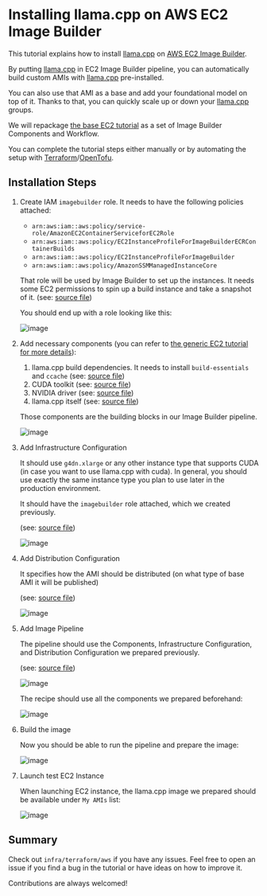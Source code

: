 # Installing llama.cpp on AWS EC2 Image Builder

This tutorial explains how to install [llama.cpp](https://github.com/ggerganov/llama.cpp) on [AWS EC2 Image Builder](https://aws.amazon.com/image-builder/).

By putting [llama.cpp](https://github.com/ggerganov/llama.cpp) in EC2 Image Builder pipeline, you can automatically build custom AMIs with [llama.cpp](https://github.com/ggerganov/llama.cpp) pre-installed.

You can also use that AMI as a base and add your foundational model on top of it. Thanks to that, you can quickly scale up or down your [llama.cpp](https://github.com/ggerganov/llama.cpp) groups.

We will repackage [the base EC2 tutorial](tutorial-installing-llamacpp-aws-cuda.md) as a set of Image Builder Components and Workflow.

You can complete the tutorial steps either manually or by automating the setup with [Terraform](https://www.terraform.io/)/[OpenTofu](https://opentofu.org/).

## Installation Steps

1. Create IAM `imagebuilder` role. It needs to have the following policies attached:
    * `arn:aws:iam::aws:policy/service-role/AmazonEC2ContainerServiceforEC2Role`
    * `arn:aws:iam::aws:policy/EC2InstanceProfileForImageBuilderECRContainerBuilds`
    * `arn:aws:iam::aws:policy/EC2InstanceProfileForImageBuilder`
    * `arn:aws:iam::aws:policy/AmazonSSMManagedInstanceCore`

    That role will be used by Image Builder to set up the instances. It needs some EC2 permissions to spin up a build instance and take a snapshot of it.
    (see: [source file](terraform/aws/aws_iam_role_imagebuilder_role.tf))

    You should end up with a role looking like this:

    ![image](https://github.com/distantmagic/paddler/assets/1286785/570e57e5-9049-4907-b7de-98a1e3a2de93)

3. Add necessary components (you can refer to [the generic EC2 tutorial for more details](tutorial-installing-llamacpp-aws-cuda.md)):
    1. llama.cpp build dependencies. It needs to install `build-essentials` and `ccache` (see: [source file](terraform/aws/aws_imagebuilder_component_apt_build_essential.tf))
    2. CUDA toolkit (see: [source file](terraform/aws/aws_imagebuilder_component_cuda_toolkit_12.tf))
    3. NVIDIA driver (see: [source file](terraform/aws/aws_imagebuilder_component_apt_nvidia_driver_555.tf))
    4. llama.cpp itself (see: [source file](terraform/aws/aws_imagebuilder_component_llamacpp_gpu_compute_75.tf))

    Those components are the building blocks in our Image Builder pipeline.

    ![image](https://github.com/distantmagic/paddler/assets/1286785/0f1a34e3-b950-4f1e-a555-862922835e22)

4. Add Infrastructure Configuration

    It should use `g4dn.xlarge` or any other instance type that supports CUDA (in case you want to use llama.cpp with cuda). In general, you should use exactly the same instance type you plan to use later in the production environment.

    It should have the `imagebuilder` role attached, which we created previously.

    (see: [source file](terraform/aws/aws_imagebuilder_infrastructure_configuration_llamacpp_gpu_compute_75.tf))

    ![image](https://github.com/distantmagic/paddler/assets/1286785/d61f2eec-d753-46ef-9dde-0996f5e481bb)

6. Add Distribution Configuration

    It specifies how the AMI should be distributed (on what type of base AMI it will be published)

    (see: [source file](terraform/aws/aws_imagebuilder_distribution_configuration_compute_75.tf))

    ![image](https://github.com/distantmagic/paddler/assets/1286785/6de3085b-1ce5-4359-a77f-b603cdfec383)

7. Add Image Pipeline

    The pipeline should use the Components, Infrastructure Configuration, and Distribution Configuration we prepared previously.

    (see: [source file](terraform/aws/aws_imagebuilder_image_pipeline_llamacpp_gpu_compute_75.tf))

    ![image](https://github.com/distantmagic/paddler/assets/1286785/a7ceaddd-5d0a-4aa2-9304-43e7c80d5f41)

    The recipe should use all the components we prepared beforehand:

    ![image](https://github.com/distantmagic/paddler/assets/1286785/81b3627f-ba2b-4404-a35d-0174ca861ef9)

8. Build the image

    Now you should be able to run the pipeline and prepare the image:

    ![image](https://github.com/distantmagic/paddler/assets/1286785/94716142-00bf-431c-89d5-9a9b15a38cbf)

9. Launch test EC2 Instance

    When launching EC2 instance, the llama.cpp image we prepared should be available under `My AMIs` list:

    ![image](https://github.com/distantmagic/paddler/assets/1286785/1e571f84-61d8-461d-aef6-a373f6a0020b)

## Summary

Check out `infra/terraform/aws` if you have any issues. Feel free to open an issue if you find a bug in the tutorial or have ideas on how to improve it.

Contributions are always welcomed!
